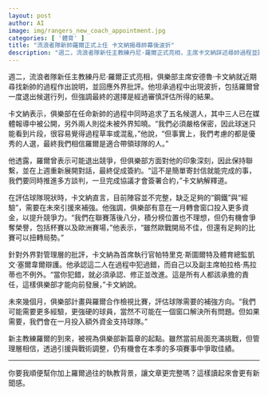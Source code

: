 ```yaml
---
layout: post
author: AI
image: img/rangers_new_coach_appointment.jpg
categories: [ '體育' ]
title: "流浪者隊新帥羅爾正式上任 卡文納揭尋帥幕後波折"  
description: "週二，流浪者隊新任主教練丹尼·羅爾正式亮相，主席卡文納詳述尋帥過程並回應批評，透露曾同時追求五位候選人且羅爾一度退出，最終經慎選簽約。卡文納坦承球隊陣容不足，計劃在一月轉會投入更多資金補強，為杯賽與歐戰爭取佳績。"  "
---
```

週二，流浪者隊新任主教練丹尼·羅爾正式亮相，俱樂部主席安德魯·卡文納就近期尋找新帥的過程作出說明，並回應外界批評。他坦承過程中出現波折，包括羅爾曾一度退出候選行列，但強調最終的選擇是經過審慎評估所得的結果。  

卡文納表示，俱樂部在任命新帥的過程中同時追求了五名候選人，其中三人已在媒體報導中被公開，另外兩人則從未被外界知曉。“我們必須嚴格保密，因此球迷只能看到片段，很容易覺得過程草率或混亂，”他說，“但事實上，我們考慮的都是優秀的人選，最終我們相信羅爾是適合帶領球隊的人。”  

他透露，羅爾曾表示可能退出競爭，但俱樂部方面對他的印象深刻，因此保持聯繫，並在上週重新展開對話，最終促成簽約。“這不是簡單寄封信就能完成的事，我們要同時推進多方談判，一旦完成協議才會簽署合約，”卡文納解釋道。  

在評估球隊現狀時，卡文納直言，目前陣容並不完整，缺乏足夠的“鋼鐵”與“經驗”，需要在未來引援來補強。他強調，俱樂部有意在一月轉會窗口投入更多資金，以提升競爭力。“我們在聯賽落後八分，積分榜位置也不理想，但仍有機會爭奪榮譽，包括杯賽以及歐洲賽場，”他表示，“雖然歐戰開局不佳，但還有足夠的比賽可以扭轉局勢。”  

針對外界對管理層的批評，卡文納為首席執行官帕特里克·斯圖爾特及體育總監凱文·塞爾韋爾辯護。他承認這二人在過程中犯過錯，而自己以及副主席帕拉格·馬拉蒂也不例外。“當你犯錯，就必須承認、修正並改進。這是所有人都該承擔的責任，這樣俱樂部才能向前發展，”卡文納說。  

未來幾個月，俱樂部計畫與羅爾合作檢視比賽，評估球隊需要的補強方向。“我們可能需要更多經驗，更強硬的球員，當然不可能在一個窗口解決所有問題。但如果需要，我們會在一月投入額外資金支持球隊。”  

新主教練羅爾的到來，被視為俱樂部新篇章的起點。雖然當前局面充滿挑戰，但管理層相信，透過引援與戰術調整，仍有機會在本季的多項賽事中爭取佳績。  

---

你要我順便幫你加上羅爾過往的執教背景，讓文章更完整嗎？這樣讀起來會更有新聞感。